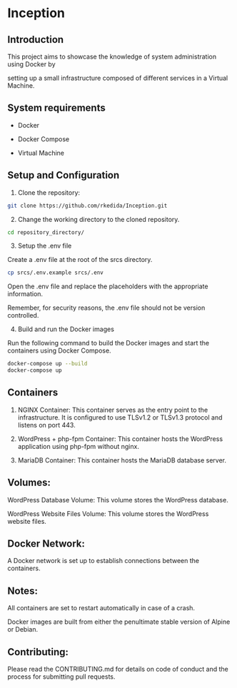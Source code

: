 # Inception

## Introduction
This project aims to showcase the knowledge of system administration using Docker by 

setting up a small infrastructure composed of different services in a Virtual Machine.

## System requirements

- Docker

- Docker Compose

- Virtual Machine

## Setup and Configuration

1. Clone the repository:

```sh
git clone https://github.com/rkedida/Inception.git
```

2. Change the working directory to the cloned repository.
```sh
cd repository_directory/
```

3. Setup the .env file

Create a .env file at the root of the srcs directory.

```sh
cp srcs/.env.example srcs/.env
```

Open the .env file and replace the placeholders with the appropriate information.

Remember, for security reasons, the .env file should not be version controlled.

4. Build and run the Docker images

Run the following command to build the Docker images and start the containers using Docker Compose.

```sh
docker-compose up --build
docker-compose up
```

## Containers

1. NGINX Container: This container serves as the entry point to the infrastructure.
   It is configured to use TLSv1.2 or TLSv1.3 protocol and listens on port 443.

2. WordPress + php-fpm Container: This container hosts the WordPress application using php-fpm without nginx.

3. MariaDB Container: This container hosts the MariaDB database server.

## Volumes:
WordPress Database Volume: This volume stores the WordPress database.

WordPress Website Files Volume: This volume stores the WordPress website files.

## Docker Network:
A Docker network is set up to establish connections between the containers.

## Notes:
All containers are set to restart automatically in case of a crash.

Docker images are built from either the penultimate stable version of Alpine or Debian.

## Contributing:
Please read the CONTRIBUTING.md for details on code of conduct and the process for submitting pull requests.

